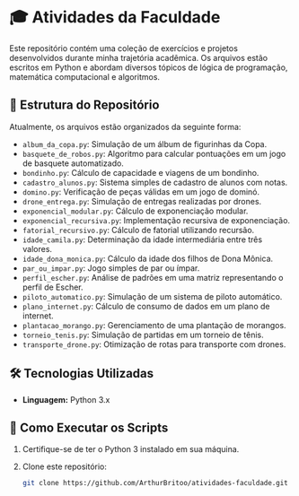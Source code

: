 # 🎓 Atividades da Faculdade

Este repositório contém uma coleção de exercícios e projetos desenvolvidos durante minha trajetória acadêmica. Os arquivos estão escritos em Python e abordam diversos tópicos de lógica de programação, matemática computacional e algoritmos.

## 📂 Estrutura do Repositório

Atualmente, os arquivos estão organizados da seguinte forma:

- `album_da_copa.py`: Simulação de um álbum de figurinhas da Copa.
- `basquete_de_robos.py`: Algoritmo para calcular pontuações em um jogo de basquete automatizado.
- `bondinho.py`: Cálculo de capacidade e viagens de um bondinho.
- `cadastro_alunos.py`: Sistema simples de cadastro de alunos com notas.
- `domino.py`: Verificação de peças válidas em um jogo de dominó.
- `drone_entrega.py`: Simulação de entregas realizadas por drones.
- `exponencial_modular.py`: Cálculo de exponenciação modular.
- `exponencial_recursiva.py`: Implementação recursiva de exponenciação.
- `fatorial_recursivo.py`: Cálculo de fatorial utilizando recursão.
- `idade_camila.py`: Determinação da idade intermediária entre três valores.
- `idade_dona_monica.py`: Cálculo da idade dos filhos de Dona Mônica.
- `par_ou_impar.py`: Jogo simples de par ou ímpar.
- `perfil_escher.py`: Análise de padrões em uma matriz representando o perfil de Escher.
- `piloto_automatico.py`: Simulação de um sistema de piloto automático.
- `plano_internet.py`: Cálculo de consumo de dados em um plano de internet.
- `plantacao_morango.py`: Gerenciamento de uma plantação de morangos.
- `torneio_tenis.py`: Simulação de partidas em um torneio de tênis.
- `transporte_drone.py`: Otimização de rotas para transporte com drones.

## 🛠️ Tecnologias Utilizadas

- **Linguagem:** Python 3.x

## 🚀 Como Executar os Scripts

1. Certifique-se de ter o Python 3 instalado em sua máquina.
2. Clone este repositório:

   ```bash
   git clone https://github.com/ArthurBritoo/atividades-faculdade.git
